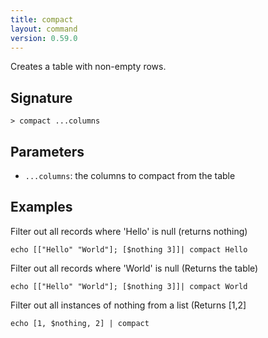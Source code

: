 ```yaml
---
title: compact
layout: command
version: 0.59.0
---
```


Creates a table with non-empty rows.

## Signature

```> compact ...columns```

## Parameters

 -  `...columns`: the columns to compact from the table

## Examples

Filter out all records where 'Hello' is null (returns nothing)
```shell
echo [["Hello" "World"]; [$nothing 3]]| compact Hello
```

Filter out all records where 'World' is null (Returns the table)
```shell
echo [["Hello" "World"]; [$nothing 3]]| compact World
```

Filter out all instances of nothing from a list (Returns [1,2]
```shell
echo [1, $nothing, 2] | compact
```

